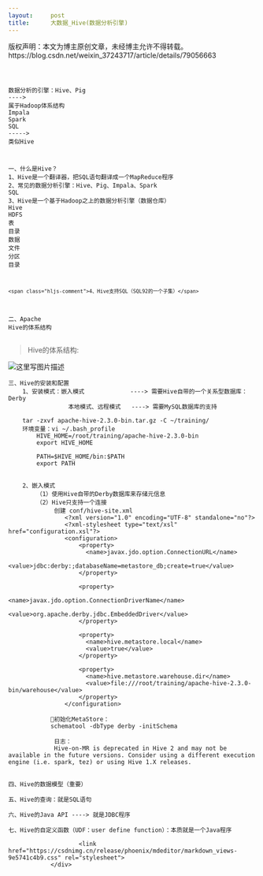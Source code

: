 ```yaml
---
layout:     post
title:      大数据_Hive(数据分析引擎)
---
```

<div id="article_content" class="article_content clearfix csdn-tracking-statistics" data-pid="blog" data-mod="popu_307" data-dsm="post">
								<div class="article-copyright">
					版权声明：本文为博主原创文章，未经博主允许不得转载。					https://blog.csdn.net/weixin_37243717/article/details/79056663				</div>
								            <div id="content_views" class="markdown_views prism-atom-one-dark">
							<!-- flowchart 箭头图标 勿删 -->
							<svg xmlns="http://www.w3.org/2000/svg" style="display: none;"><path stroke-linecap="round" d="M5,0 0,2.5 5,5z" id="raphael-marker-block" style="-webkit-tap-highlight-color: rgba(0, 0, 0, 0);"></path></svg>
							<pre class="prettyprint"><code class=" hljs http">

<span class="brainfuck"><span class="hljs-comment">数据分析的引擎：Hive、Pig</span>  <span class="hljs-literal">-</span><span class="hljs-literal">-</span><span class="hljs-literal">-</span><span class="hljs-literal">-</span>&gt; <span class="hljs-comment">属于Hadoop体系结构</span>
                <span class="hljs-comment">Impala</span>
                <span class="hljs-comment">Spark</span> <span class="hljs-comment">SQL</span>  <span class="hljs-literal">-</span><span class="hljs-literal">-</span><span class="hljs-literal">-</span><span class="hljs-literal">-</span><span class="hljs-literal">-</span>&gt; <span class="hljs-comment">类似Hive</span>

<span class="hljs-comment">一、什么是Hive？</span>
    <span class="hljs-comment">1、Hive是一个翻译器，把SQL语句翻译成一个MapReduce程序</span>
    <span class="hljs-comment">2、常见的数据分析引擎：Hive、Pig、Impala、Spark</span> <span class="hljs-comment">SQL</span>
    <span class="hljs-comment">3、Hive是一个基于Hadoop之上的数据分析引擎（数据仓库）</span>
            <span class="hljs-comment">Hive</span>       <span class="hljs-comment">HDFS</span>
            <span class="hljs-comment">表</span>         <span class="hljs-comment">目录</span>
            <span class="hljs-comment">数据</span>       <span class="hljs-comment">文件</span>
            <span class="hljs-comment">分区</span>       <span class="hljs-comment">目录</span>

    <span class="hljs-comment">4、Hive支持SQL（SQL92的一个子集）</span>

<span class="hljs-comment">二、Apache</span> <span class="hljs-comment">Hive的体系结构</span></span></code></pre>

<blockquote>
  <p>Hive的体系结构:</p>
</blockquote>

<p><img src="https://img-blog.csdn.net/20180114145649399?watermark/2/text/aHR0cDovL2Jsb2cuY3Nkbi5uZXQvd2VpeGluXzM3MjQzNzE3/font/5a6L5L2T/fontsize/400/fill/I0JBQkFCMA==/dissolve/70/gravity/SouthEast" alt="这里写图片描述" title=""></p>

<pre class="prettyprint"><code class=" hljs xml">三、Hive的安装和配置
    1、安装模式：嵌入模式             ----&gt; 需要Hive自带的一个关系型数据库：Derby
                 本地模式、远程模式   ----&gt; 需要MySQL数据库的支持

    tar -zxvf apache-hive-2.3.0-bin.tar.gz -C ~/training/
    环境变量：vi ~/.bash_profile
        HIVE_HOME=/root/training/apache-hive-2.3.0-bin
        export HIVE_HOME

        PATH=$HIVE_HOME/bin:$PATH
        export PATH


    2、嵌入模式
        （1）使用Hive自带的Derby数据库来存储元信息
        （2）Hive只支持一个连接
             创建 conf/hive-site.xml
                <span class="hljs-pi">&lt;?xml version="1.0" encoding="UTF-8" standalone="no"?&gt;</span>
                <span class="hljs-pi">&lt;?xml-stylesheet type="text/xsl" href="configuration.xsl"?&gt;</span>
                <span class="hljs-tag">&lt;<span class="hljs-title">configuration</span>&gt;</span>          
                    <span class="hljs-tag">&lt;<span class="hljs-title">property</span>&gt;</span>
                      <span class="hljs-tag">&lt;<span class="hljs-title">name</span>&gt;</span>javax.jdo.option.ConnectionURL<span class="hljs-tag">&lt;/<span class="hljs-title">name</span>&gt;</span>
                      <span class="hljs-tag">&lt;<span class="hljs-title">value</span>&gt;</span>jdbc:derby:;databaseName=metastore_db;create=true<span class="hljs-tag">&lt;/<span class="hljs-title">value</span>&gt;</span>
                    <span class="hljs-tag">&lt;/<span class="hljs-title">property</span>&gt;</span> 

                    <span class="hljs-tag">&lt;<span class="hljs-title">property</span>&gt;</span>
                      <span class="hljs-tag">&lt;<span class="hljs-title">name</span>&gt;</span>javax.jdo.option.ConnectionDriverName<span class="hljs-tag">&lt;/<span class="hljs-title">name</span>&gt;</span>
                      <span class="hljs-tag">&lt;<span class="hljs-title">value</span>&gt;</span>org.apache.derby.jdbc.EmbeddedDriver<span class="hljs-tag">&lt;/<span class="hljs-title">value</span>&gt;</span>
                    <span class="hljs-tag">&lt;/<span class="hljs-title">property</span>&gt;</span> 

                    <span class="hljs-tag">&lt;<span class="hljs-title">property</span>&gt;</span>
                      <span class="hljs-tag">&lt;<span class="hljs-title">name</span>&gt;</span>hive.metastore.local<span class="hljs-tag">&lt;/<span class="hljs-title">name</span>&gt;</span>
                      <span class="hljs-tag">&lt;<span class="hljs-title">value</span>&gt;</span>true<span class="hljs-tag">&lt;/<span class="hljs-title">value</span>&gt;</span>
                    <span class="hljs-tag">&lt;/<span class="hljs-title">property</span>&gt;</span> 

                    <span class="hljs-tag">&lt;<span class="hljs-title">property</span>&gt;</span>
                      <span class="hljs-tag">&lt;<span class="hljs-title">name</span>&gt;</span>hive.metastore.warehouse.dir<span class="hljs-tag">&lt;/<span class="hljs-title">name</span>&gt;</span>
                      <span class="hljs-tag">&lt;<span class="hljs-title">value</span>&gt;</span>file:///root/training/apache-hive-2.3.0-bin/warehouse<span class="hljs-tag">&lt;/<span class="hljs-title">value</span>&gt;</span>
                    <span class="hljs-tag">&lt;/<span class="hljs-title">property</span>&gt;</span>     
                <span class="hljs-tag">&lt;/<span class="hljs-title">configuration</span>&gt;</span>    

            初始化MetaStore：
            schematool -dbType derby -initSchema                

             日志：
             Hive-on-MR is deprecated in Hive 2 and may not be available in the future versions. Consider using a different execution engine (i.e. spark, tez) or using Hive 1.X releases.


四、Hive的数据模型（重要） 

五、Hive的查询：就是SQL语句   

六、Hive的Java API ----&gt; 就是JDBC程序  

七、Hive的自定义函数（UDF：user define function）：本质就是一个Java程序</code></pre>            </div>
						<link href="https://csdnimg.cn/release/phoenix/mdeditor/markdown_views-9e5741c4b9.css" rel="stylesheet">
                </div>